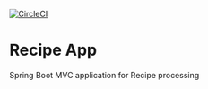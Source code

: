 [![CircleCI](https://circleci.com/gh/Wolodja/recipe_app/tree/master.svg?style=svg)](https://circleci.com/gh/Wolodja/recipe_app/tree/master)

# Recipe App
Spring Boot MVC application for Recipe processing

